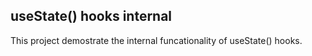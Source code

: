 ## useState() hooks internal

This project demostrate the internal funcationality of useState() hooks.
